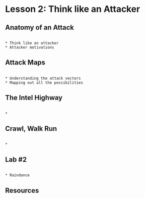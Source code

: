 # Lesson 2: Think like an Attacker



## Anatomy of an Attack

```

* Think like an attacker
* Attacker motivations

```

## Attack Maps

```

* Understanding the attack vectors
* Mapping out all the possibilities

```

## The Intel Highway

```

* 

```

## Crawl, Walk Run

```

* 

```


## Lab #2

```

* Raindance

```

## Resources


